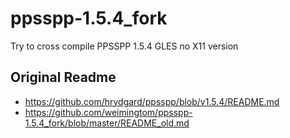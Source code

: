 # ppsspp-1.5.4_fork
Try to cross compile PPSSPP 1.5.4 GLES no X11 version

## Original Readme  
* https://github.com/hrydgard/ppsspp/blob/v1.5.4/README.md  
* https://github.com/weimingtom/ppsspp-1.5.4_fork/blob/master/README_old.md  

